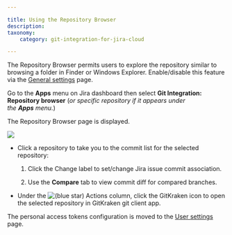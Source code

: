 ```yaml
---

title: Using the Repository Browser
description:
taxonomy:
    category: git-integration-for-jira-cloud

---
```

The Repository Browser permits users to explore the repository similar to browsing a folder in Finder or Windows Explorer. Enable/disable this feature via the [General settings](/wiki/spaces/GITCLOUD/pages/781942911/General+Settings) page.

Go to the **Apps** menu on Jira dashboard then select **Git Integration: Repository browser** (_or specific repository if it appears under the **Apps** menu._)

The Repository Browser page is displayed.

![](https://bigbrassband.atlassian.net/wiki/download/attachments/923664546/gitcloud-repo-browser-sidebar-sel-default.png?version=1&modificationDate=1638358195004&cacheVersion=1&api=v2)

*   Click a repository to take you to the commit list for the selected repository:

    1.  Click the Change label to set/change Jira issue commit association.

    2.  Use the **Compare** tab to view commit diff for compared branches.

*   Under the ![(blue star)](/wiki/s/-1639011364/6452/8b4898d3c114827e64ec143b4fa79bb76a6cfa5b/_/images/icons/emoticons/star_blue.png) Actions column, click the GitKraken icon to open the selected repository in GitKraken git client app.


The personal access tokens configuration is moved to the [User settings](/wiki/spaces/GITCLOUD/pages/781975665/User+Settings) page.